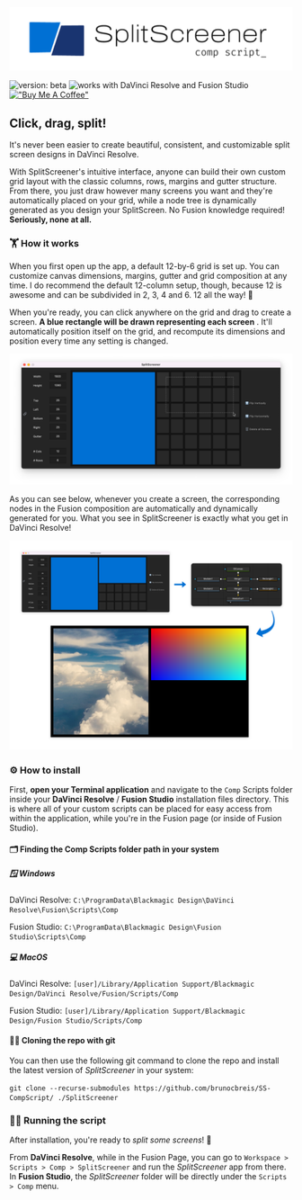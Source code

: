 !["SplitScreener – Comp Script"](https://github.com/brunocbreis/SplitScreener/blob/master/imgs/ReadMeBanner_compscript.png)


 ![version: beta](https://img.shields.io/badge/version-beta-blue) ![works with DaVinci Resolve and Fusion Studio](https://img.shields.io/badge/works%20with-DaVinci%20Resolve%20%7C%20Fusion%20Studio-lightgrey)  [!["Buy Me A Coffee"](https://img.shields.io/badge/-buy_me_a%C2%A0coffee-gray?logo=buy-me-a-coffee)](https://www.buymeacoffee.com/brunoreis)
  

## Click, drag, split!
It's never been easier to create beautiful, consistent, and customizable split screen designs in DaVinci Resolve.

With SplitScreener's intuitive interface, anyone can build their own custom grid layout with the classic columns, rows, margins and gutter structure. From there, you just draw however many screens you want and they're automatically placed on your grid, while a node tree is dynamically generated as you design your SplitScreen. No Fusion knowledge required! **Seriously, none at all.**

### 🏋️ How it works
When you first open up the app, a default 12-by-6 grid is set up. You can customize canvas dimensions, margins, gutter and grid composition at any time. I do recommend the default 12-column setup, though, because 12 is awesome and can be subdivided in 2, 3, 4 and 6. 12 all the way! 🙌

When you're ready, you can click anywhere on the grid and drag to create a screen. **A blue rectangle will be drawn representing each screen** . It'll automatically position itself on the grid, and recompute its dimensions and position every time any setting is changed.

!["Clicking and dragging to create a Screen"](https://github.com/brunocbreis/SplitScreener/blob/master/imgs/Screenshot1_compscript.png)

As you can see below, whenever you create a screen, the corresponding nodes in the Fusion composition are automatically and dynamically generated for you. What you see in SplitScreener is exactly what you get in DaVinci Resolve! 

!["From SplitScreener to Fusion node tree to result"](https://github.com/brunocbreis/SplitScreener/blob/master/imgs/Screenshot2_flow_compscript.png)

### ⚙️ How to install
First, **open your Terminal application** and navigate to the `Comp` Scripts folder inside your **DaVinci Resolve** / **Fusion Studio** installation files directory. This is where all of your custom scripts can be placed for easy access from within the application, while you're in the Fusion page (or inside of Fusion Studio).

#### 🗂 Finding the Comp Scripts folder path in your system
##### 🪟 Windows
DaVinci Resolve: `C:\ProgramData\Blackmagic Design\DaVinci Resolve\Fusion\Scripts\Comp`

Fusion Studio: `C:\ProgramData\Blackmagic Design\Fusion Studio\Scripts\Comp`
##### 💻 MacOS
DaVinci Resolve: `[user]/Library/Application Support/Blackmagic Design/DaVinci Resolve/Fusion/Scripts/Comp`

Fusion Studio: `[user]/Library/Application Support/Blackmagic Design/Fusion Studio/Scripts/Comp`
#### 👯‍♂️ Cloning the repo with git
You can then use the following git command to clone the repo and install the latest version of *SplitScreener* in your system:

`git clone --recurse-submodules https://github.com/brunocbreis/SS-CompScript/ ./SplitScreener`

### 🏃‍♂️ Running the script
After installation, you're ready to *split some screens*! 🔪

From **DaVinci Resolve**, while in the Fusion Page, you can go to `Workspace > Scripts > Comp > SplitScreener` and run the *SplitScreener* app from there. In **Fusion Studio**, the *SplitScreener* folder will be directly under the `Scripts > Comp` menu.
